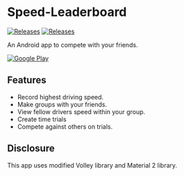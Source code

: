 # Speed-Leaderboard
[![Releases](https://img.shields.io/badge/android-9.0%2B-brightgreen.svg)](https://play.google.com/store/apps/details?id=)
[![Releases](https://img.shields.io/badge/release-v1.0.0-blue)](https://github.com/EwanMac3/Speed-Leaderboard/releases)

An Android app to compete with your friends.

[![Google Play](https://www.freepnglogos.com/uploads/itunes-logo/google-play-itunes-png-logo-4.png)](https://play.google.com/store/apps/details?id=)

## Features
* Record highest driving speed.
* Make groups with your friends.
* View fellow drivers speed within your group.
* Create time trials
* Compete against others on trials.

## Disclosure
This app uses modified Volley library and Material 2 library.
